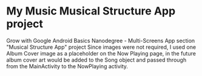 # My Music Musical Structure App project
Grow with Google Android Basics Nanodegree - Multi-Screens App section "Musical Structure App" project
Since images were not required, I used one Album Cover image as a placeholder on the Now Playing page, in the future album cover art would be added to the Song object and passed through from the MainActivity to the NowPlaying activity.
